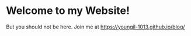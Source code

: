 # Welcome to my Website!

But you should not be here. Join me at https://youngil-1013.github.io/blog/
